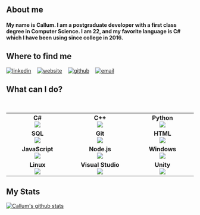 ## About me
#### My name is Callum. I am a postgraduate developer with a first class degree in Computer Science. I am 22, and my favorite language is C# which I have been using since college in 2016.
<!--
**CallyyllaC/CallyyllaC** is a ✨ _special_ ✨ repository because its `README.md` (this file) appears on your GitHub profile.

Here are some ideas to get you started:
- 🔭 I’m currently working on ...
- 🌱 I’m currently learning ...
- 👯 I’m looking to collaborate on ...
- 🤔 I’m looking for help with ...
- 💬 Ask me about ...
- 📫 How to reach me: ...
- 😄 Pronouns: ...
- ⚡ Fun fact: ...
-->
## Where to find me

  [![linkedin](https://img.icons8.com/fluent/50/000000/linkedin.png)](https://www.linkedin.com/in/mustafadalga) &nbsp;&nbsp;
  [![website](https://img.icons8.com/wired/50/000000/domain.png)](https://callum-dg.heroku.com) &nbsp;&nbsp;
  [![github](https://img.icons8.com/wired/50/000000/github.png)](https://github.com/callyyllac) &nbsp;&nbsp;
  [![email](https://img.icons8.com/wired/50/000000/email.png)](mailto:cgainsborough@protonmail.ch)


## What can I do?

<br>
<table>
<tbody>
 <tr>
<td align="center" width="20%">
<span><b><center>C#</center></b></span> 
<img src="https://img.icons8.com/ios/50/000000/c-sharp-logo.png"/>
</td>

<td align="center" width="20%">
<span><b><center>C++</center></b></span> 
<img src="https://img.icons8.com/ios/50/000000/c-plus-plus-logo.png"/>
</td>

<td align="center" width="20%">
<span><b><center>Python</center></b></span>
<img src="https://img.icons8.com/ios/50/000000/python.png"/>
</td>
</tr>

<tr>
<td align="center" width="20%">
<span><b><center>SQL</center></b></span>
<img src="https://img.icons8.com/wired/50/000000/sql.png"/>
</td>

<td align="center" width="20%">
<span><b><center>Git</center></b></span> 
<img src="https://img.icons8.com/ios/50/000000/git.png"/>
</td>

<td align="center" width="20%">
<span><b><center>HTML</center></b></span> 
<img src="https://img.icons8.com/wired/50/000000/html-5.png"/>
</td>
</tr>

<tr>
<td align="center" width="20%">
<span><b><center>JavaScript</center></b></span> 
<img src="https://img.icons8.com/wired/50/000000/javascript.png"/>
</td>

<td align="center" width="20%">
<span><b><center>Node.js</center></b></span> 
<img src="https://img.icons8.com/windows/50/000000/nodejs.png"/>
</td>



<td align="center" width="20%">
<span><b><center>Windows</center></b></span> 
<img src="https://img.icons8.com/windows/50/000000/windows-10.png"/>
</td>
</tr>

<tr>
<td align="center" width="20%">
<span><b><center>Linux</center></b></span> 
<img src="https://img.icons8.com/wired/64/000000/linux.png"/>
</td>

<td align="center" width="20%">
<span><b><center>Visual Studio</center></b></span> 
<img src="https://img.icons8.com/windows/50/000000/visual-studio.png"/>
</td>

<td align="center" width="20%">
<span><b><center>Unity</center></b></span> 
<img src="https://img.icons8.com/wired/50/000000/unity.png"/>
</td>
</tr>

</tbody>
</table>

## My Stats

[![Callum's github stats](https://github-readme-stats.vercel.app/api?username=callyyllac&show_icons=true)](https://github.com/callyyllac)
